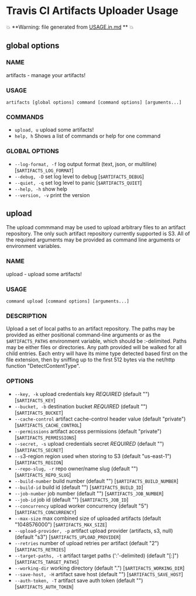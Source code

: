 Travis CI Artifacts Uploader Usage
==================================

:boom: **Warning: file generated from [USAGE.in.md](./USAGE.in.md) ** :boom:


## global options


### NAME
artifacts - manage your artifacts!

### USAGE
`artifacts [global options] command [command options] [arguments...]`

### COMMANDS
* `upload, u`  upload some artifacts!
* `help, h`  Shows a list of commands or help for one command

### GLOBAL OPTIONS
* `--log-format, -f`     log output format (text, json, or multiline) [`$ARTIFACTS_LOG_FORMAT`]
* `--debug, -D`        set log level to debug [`$ARTIFACTS_DEBUG`]
* `--quiet, -q`        set log level to panic [`$ARTIFACTS_QUIET`]
* `--help, -h`        show help
* `--version, -v`    print the version

## upload

The upload commmand may be used to upload arbitrary files to an artifact
repository.  The only such artifact repository currently supported is
S3.  All of the required arguments may be provided as command line
arguments or environment variables.


### NAME
upload - upload some artifacts!

### USAGE
`command upload [command options] [arguments...]`

### DESCRIPTION
Upload a set of local paths to an artifact repository.  The paths may be
provided as either positional command-line arguments or as the `$ARTIFACTS_PATHS`
environment variable, which should be :-delimited.
Paths may be either files or directories.  Any path provided will be walked for
all child entries.  Each entry will have its mime type detected based first on
the file extension, then by sniffing up to the first 512 bytes via the net/http
function "DetectContentType".

### OPTIONS
* `--key, -k`             upload credentials key *REQUIRED* (default "") [`$ARTIFACTS_KEY`]
* `--bucket, -b`         destination bucket *REQUIRED* (default "") [`$ARTIFACTS_BUCKET`]
* `--cache-control`         artifact cache-control header value (default "private") [`$ARTIFACTS_CACHE_CONTROL`]
* `--permissions`         artifact access permissions (default "private") [`$ARTIFACTS_PERMISSIONS`]
* `--secret, -s`         upload credentials secret *REQUIRED* (default "") [`$ARTIFACTS_SECRET`]
* `--s`3-region             region used when storing to S3 (default "us-east-1") [`$ARTIFACTS_REGION`]
* `--repo-slug, -r`         repo owner/name slug (default "") [`$ARTIFACTS_REPO_SLUG`]
* `--build-number`         build number (default "") [`$ARTIFACTS_BUILD_NUMBER`]
* `--build-id`             build id (default "") [`$ARTIFACTS_BUILD_ID`]
* `--job-number`         job number (default "") [`$ARTIFACTS_JOB_NUMBER`]
* `--job-id`             job id (default "") [`$ARTIFACTS_JOB_ID`]
* `--concurrency`         upload worker concurrency (default "5") [`$ARTIFACTS_CONCURRENCY`]
* `--max-size`             max combined size of uploaded artifacts (default "1048576000") [`$ARTIFACTS_MAX_SIZE`]
* `--upload-provider, -p`     artifact upload provider (artifacts, s3, null) (default "s3") [`$ARTIFACTS_UPLOAD_PROVIDER`]
* `--retries`             number of upload retries per artifact (default "2") [`$ARTIFACTS_RETRIES`]
* `--target-paths, -t`         artifact target paths (':'-delimited) (default "[:]") [`$ARTIFACTS_TARGET_PATHS`]
* `--working-dir`         working directory (default ".") [`$ARTIFACTS_WORKING_DIR`]
* `--save-host, -H`         artifact save host (default "") [`$ARTIFACTS_SAVE_HOST`]
* `--auth-token, -T`         artifact save auth token (default "") [`$ARTIFACTS_AUTH_TOKEN`]

<!-- lNkKMancO23rBvP36leI4+N0z/QTbSzE+J6+uILFtn8= -->
